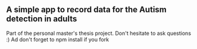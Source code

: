 ## A simple app to record data for the Autism detection in adults

Part of the personal master's thesis project. Don't hesitate to ask questions :) Ad don't forget to npm install if you fork